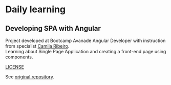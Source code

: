 # Daily learning

## Developing SPA with Angular

Project developed at Bootcamp Avanade Angular Developer with instruction from specialist [Camila Ribeiro](http://github.com/cahferreira93/SPA-Angular "Camila Ribeiro").</br>
Learning about Single Page Application and creating a front-end page using components.

[LICENSE](./LICENSE)

See [original repository](http://github.com/cahferreira93/SPA-Angular).
